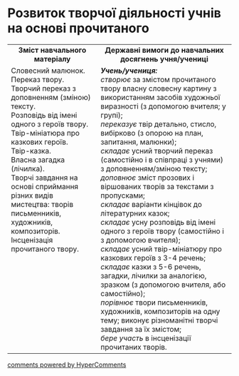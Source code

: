 <div id="hypercomments_widget" class="js-hypercomments-widget invisible"></div>

# Розвиток творчої діяльності учнів на основі прочитаного

<table>
  <tr>
    <td width="40%" align="center"><b>Зміст навчального матеріалу<b></td>
    <td width="60%" align="center"><b>Державні вимоги до навчальних досягнень учня/учениці</b></td>
  </tr>
  <tr>
    <td width="40%" style="vertical-align:top !important;">
Словесний малюнок.<br>
Переказ твору.<br>
Творчий переказ з доповненням (зміною) тексту.<br>
Розповідь від імені одного з героїв твору.<br>
Твір-мініатюра про казкових героїв.<br>
Твір-казка.<br>
Власна загадка (лічилка).<br>
Творчі завдання на основі сприймання різних видів мистецтва: творів письменників, художників, композиторів.<br>
Інсценізація прочитаного твору.
</td>
    <td width="60%" style="vertical-align:top !important;">
<i><b>Учень/учениця:</b></i><br>
<i>створює</i> за змістом прочитаного твору власну словесну картину з використанням засобів художньої виразності (з допомогою вчителя; у групі);<br>
<i>переказує</i> твір детально, стисло, вибірково (з опорою на план, запитання, малюнки);<br>
<i>складає</i> усний творчий переказ (самостійно і в співпраці з учнями) з доповненням/зміною тексту; <i>доповнює</i> зміст прозових і віршованих творів за текстами з пропусками;<br>
<i>складає</i> варіанти кінцівок до літературних казок;<br>
<i>складає</i> усну розповідь від імені одного з героїв твору (самостійно і з допомогою вчителя); <br>
<i>складає</i> усний твір-мініатюру про казкових героїв з 3-4 речень; <br>
<i>складає</i> казки з 5-6 речень, загадки, лічилки за аналогією, зразком (з допомогою вчителя, або самостійно);<br> 
<i>порівнює</i> твори письменників, художників, композиторів на одну тему; виконує різноманітні творчі завдання за їх змістом;<br>
<i>бере участь</i> в інсценізації прочитаних творів.
</td>
  </tr>
</table>

<div class="js-hypercomments-container">
<a href="http://hypercomments.com" class="hc-link" title="comments widget">comments powered by HyperComments</a>
</div>